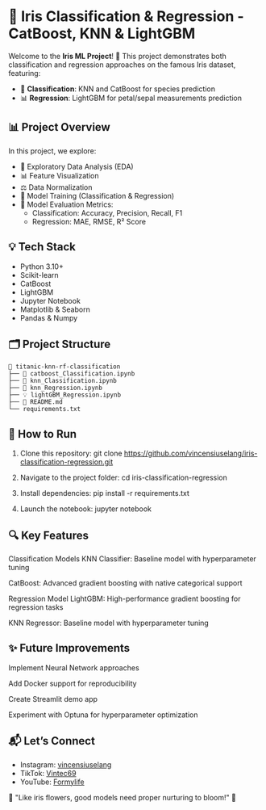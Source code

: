 # 🌸 Iris Classification & Regression - CatBoost, KNN & LightGBM

Welcome to the **Iris ML Project**! 🚀 This project demonstrates both classification and regression approaches on the famous Iris dataset, featuring:
- 🌷 **Classification**: KNN and CatBoost for species prediction
- 📊 **Regression**: LightGBM for petal/sepal measurements prediction

## 📊 Project Overview
In this project, we explore:
- 🧹 Exploratory Data Analysis (EDA)
- 📊 Feature Visualization
- ⚖️ Data Normalization
- 🧠 Model Training (Classification & Regression)
- 🎯 Model Evaluation Metrics:
  - Classification: Accuracy, Precision, Recall, F1
  - Regression: MAE, RMSE, R² Score

## 💡 Tech Stack
- Python 3.10+
- Scikit-learn
- CatBoost
- LightGBM
- Jupyter Notebook
- Matplotlib & Seaborn
- Pandas & Numpy

## 🗂 Project Structure
```
📂 titanic-knn-rf-classification
├── 🧠 catboost_Classification.ipynb
├── 🌳 knn_Classification.ipynb
├── 🌳 knn_Regression.ipynb
├── 💡 lightGBM_Regression.ipynb
├── 📜 README.md
└── requirements.txt
```

## 🚀 How to Run
1. Clone this repository:
git clone https://github.com/vincensiuselang/iris-classification-regression.git

2. Navigate to the project folder:
cd iris-classification-regression

3. Install dependencies:
pip install -r requirements.txt

4. Launch the notebook:
jupyter notebook

## 🔍 Key Features
Classification Models
KNN Classifier: Baseline model with hyperparameter tuning

CatBoost: Advanced gradient boosting with native categorical support

Regression Model
LightGBM: High-performance gradient boosting for regression tasks

KNN Regressor: Baseline model with hyperparameter tuning

## ✨ Future Improvements
Implement Neural Network approaches

Add Docker support for reproducibility

Create Streamlit demo app

Experiment with Optuna for hyperparameter optimization

## 📬 Let’s Connect
- Instagram: [vincensiuselang](https://instagram.com/vincensiuselang)
- TikTok: [Vintec69](https://www.tiktok.com/@vintec69)
- YouTube: [Formylife](https://www.youtube.com/@4mylifee)

🌿 "Like iris flowers, good models need proper nurturing to bloom!" 🌱
